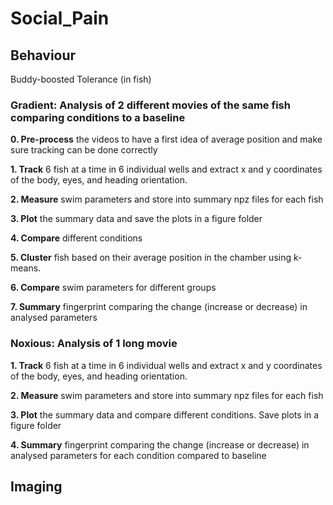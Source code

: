 # Social_Pain


## Behaviour 
Buddy-boosted Tolerance (in fish)

### Gradient: Analysis of 2 different movies of the same fish comparing conditions to a baseline 

**0. Pre-process** the videos to have a first idea of average position and make sure tracking can be done correctly 

**1. Track** 6 fish at a time in 6 individual wells and extract x and y coordinates of the body, eyes, and heading orientation. 

**2. Measure** swim parameters and store into summary npz files for each fish 

**3. Plot** the summary data and save the plots in a figure folder 

**4. Compare** different conditions

**5. Cluster** fish based on their average position in the chamber using k-means. 

**6. Compare** swim parameters for different groups

**7. Summary** fingerprint comparing the change (increase or decrease) in analysed parameters

### Noxious: Analysis of 1 long movie 

**1. Track** 6 fish at a time in 6 individual wells and extract x and y coordinates of the body, eyes, and heading orientation.

**2. Measure** swim parameters and store into summary npz files for each fish 

**3. Plot** the summary data and compare different conditions. Save plots in a figure folder 

**4. Summary** fingerprint comparing the change (increase or decrease) in analysed parameters for each condition compared to baseline

## Imaging
